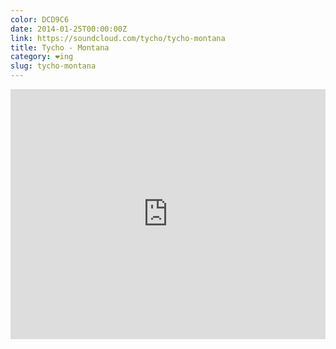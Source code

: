 ```yaml
---
color: DCD9C6
date: 2014-01-25T00:00:00Z
link: https://soundcloud.com/tycho/tycho-montana
title: Tycho - Montana
category: ❤ing
slug: tycho-montana
---
```


<div class="embed rich soundcloud" data-aspect-ratio="1">
    <iframe width="100%" height="400" scrolling="no" frameborder="no" src="https://w.soundcloud.com/player/?visual=true&amp;url=http%3A%2F%2Fapi.soundcloud.com%2Ftracks%2F130572064&amp;show_artwork=true&amp;visual=false&amp;hide_related=true&amp;color=DCD9C6&amp;show_user=true&amp;show_comments=false&amp;show_reposts=false&amp;auto_play=false"></iframe>
</div>
